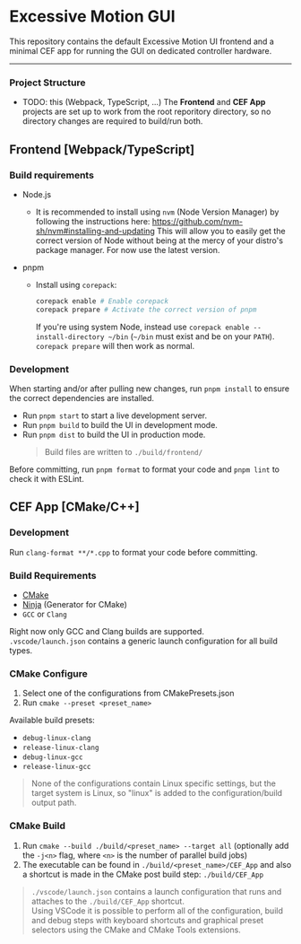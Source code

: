 # Excessive Motion GUI

This repository contains the default Excessive Motion UI frontend and a minimal CEF app for running the GUI on dedicated controller hardware.

---

### Project Structure

- TODO: this (Webpack, TypeScript, ...)
  The **Frontend** and **CEF App** projects are set up to work from the root reporitory directory, so no directory changes are required to build/run both.

## Frontend [Webpack/TypeScript]

### Build requirements

- Node.js
  - It is recommended to install using `nvm` (Node Version Manager) by following the instructions here: https://github.com/nvm-sh/nvm#installing-and-updating
    This will allow you to easily get the correct version of Node without being at the mercy of your distro's package manager.
    For now use the latest version.
- pnpm

  - Install using `corepack`:

    ```sh
    corepack enable # Enable corepack
    corepack prepare # Activate the correct version of pnpm
    ```

    If you're using system Node, instead use `corepack enable --install-directory ~/bin` (`~/bin` must exist and be on your `PATH`).
    `corepack prepare` will then work as normal.

### Development

When starting and/or after pulling new changes, run `pnpm install` to ensure the correct dependencies are installed.

- Run `pnpm start` to start a live development server.
- Run `pnpm build` to build the UI in development mode.
- Run `pnpm dist` to build the UI in production mode.
  > Build files are written to `./build/frontend/`

Before committing, run `pnpm format` to format your code and `pnpm lint` to check it with ESLint.

## CEF App [CMake/C++]

### Development

Run `clang-format **/*.cpp` to format your code before committing.

### Build Requirements

- [CMake](https://cmake.org/)
- [Ninja](https://ninja-build.org/) (Generator for CMake)
- `GCC` or `Clang`

Right now only GCC and Clang builds are supported.\
`.vscode/launch.json` contains a generic launch configuration for all build types.

### CMake Configure

1. Select one of the configurations from CMakePresets.json
2. Run `cmake --preset <preset_name>`

Available build presets:

- `debug-linux-clang`
- `release-linux-clang`
- `debug-linux-gcc`
- `release-linux-gcc`

> None of the configurations contain Linux specific settings, but the target system is Linux, so "linux" is added to the configuration/build output path.

### CMake Build

1. Run `cmake --build ./build/<preset_name> --target all` (optionally add the `-j<n>` flag, where `<n>` is the number of parallel build jobs)
2. The executable can be found in `./build/<preset_name>/CEF_App` and also a shortcut is made in the CMake post build step: `./build/CEF_App`

> `./vscode/launch.json` contains a launch configuration that runs and attaches to the `./build/CEF_App` shortcut.\
> Using VSCode it is possible to perform all of the configuration, build and debug steps with keyboard shortcuts and graphical preset selectors using the CMake and CMake Tools extensions.
